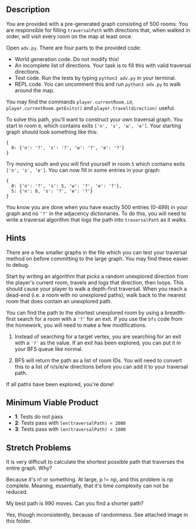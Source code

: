 ## Description

You are provided with a pre-generated graph consisting of 500 rooms. You are
responsible for filling `traversalPath` with directions that, when walked in
order, will visit every room on the map at least once.

Open `adv.py`. There are four parts to the provided code:

-   World generation code. Do not modify this!
-   An incomplete list of directions. Your task is to fill this with valid
    traversal directions.
-   Test code. Run the tests by typing `python3 adv.py` in your terminal.
-   REPL code. You can uncomment this and run `python3 adv.py` to walk around
    the map.

You may find the commands `player.currentRoom.id`,
`player.currentRoom.getExits()` and `player.travel(direction)` useful.

To solve this path, you'll want to construct your own traversal graph. You start
in room `0`, which contains exits `['n', 's', 'w', 'e']`. Your starting graph
should look something like this:

```
{
  0: {'n': '?', 's': '?', 'w': '?', 'e': '?'}
}
```

Try moving south and you will find yourself in room `5` which contains exits
`['n', 's', 'e']`. You can now fill in some entries in your graph:

```
{
  0: {'n': '?', 's': 5, 'w': '?', 'e': '?'},
  5: {'n': 0, 's': '?', 'e': '?'}
}
```

You know you are done when you have exactly 500 entries (0-499) in your graph
and no `'?'` in the adjacency dictionaries. To do this, you will need to write a
traversal algorithm that logs the path into `traversalPath` as it walks.

## Hints

There are a few smaller graphs in the file which you can test your traversal
method on before committing to the large graph. You may find these easier to
debug.

Start by writing an algorithm that picks a random unexplored direction from the
player's current room, travels and logs that direction, then loops. This should
cause your player to walk a depth-first traversal. When you reach a dead-end
(i.e. a room with no unexplored paths), walk back to the nearest room that does
contain an unexplored path.

You can find the path to the shortest unexplored room by using a breadth-first
search for a room with a `'?'` for an exit. If you use the `bfs` code from the
homework, you will need to make a few modifications.

1. Instead of searching for a target vertex, you are searching for an exit with
   a `'?'` as the value. If an exit has been explored, you can put it in your
   BFS queue like normal.

2. BFS will return the path as a list of room IDs. You will need to convert this
   to a list of n/s/e/w directions before you can add it to your traversal path.

If all paths have been explored, you're done!

## Minimum Viable Product

-   **1**: Tests do not pass
-   **2**: Tests pass with `len(traversalPath) < 2000`
-   **3**: Tests pass with `len(traversalPath) < 1000`

## Stretch Problems

It is very difficult to calculate the shortest possible path that traverses the
entire graph. Why?

Because it's n! or something. At large, p != np, and this problem is np
complete. Meaning, essentially, that it's time complexity can not be reduced.

My best path is 990 moves. Can you find a shorter path?

Yes, though inconsistently, because of randomness. See attached image in this
folder.
